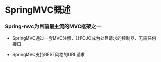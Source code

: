 #  SpringMVC概述

### Spring-mvc为目前最主流的MVC框架之一

* SpringMVC通过一套MVC注解，让POJO成为处理请求的控制器，无需任何接口

* SpringMVC支持REST风格的URL请求
